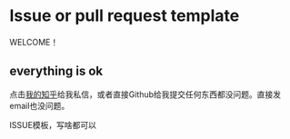 # Issue or pull request template

WELCOME！

## everything is ok

点击[我的知乎](https://www.zhihu.com/question/59524525/answer/213532626)给我私信，或者直接Github给我提交任何东西都没问题。直接发email也没问题。

ISSUE模板，写啥都可以